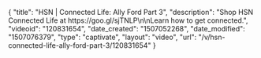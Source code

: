 {
    "title": "HSN | Connected Life: Ally Ford Part 3",
    "description": "Shop HSN Connected Life at https:\/\/goo.gl\/sjTNLP\n\nLearn how to get connected.",
    "videoid": "120831654",
    "date_created": "1507052268",
    "date_modified": "1507076379",
    "type": "captivate",
    "layout": "video",
    "url": "\/v\/hsn-connected-life-ally-ford-part-3\/120831654"
}